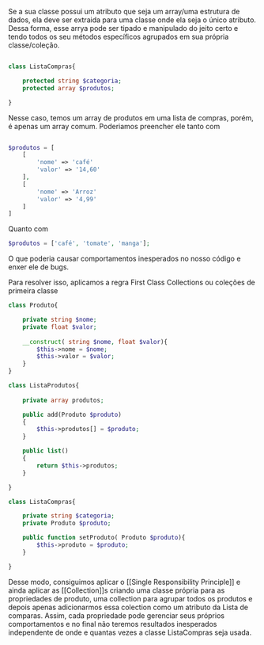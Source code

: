 Se a sua classe possui um atributo que seja um array/uma estrutura de dados, ela deve ser extraida para uma classe onde ela seja o único atributo. Dessa forma, esse arrya pode ser tipado e manipulado do jeito certo e tendo todos os seu métodos específicos agrupados em sua própria classe/coleção.

```php

class ListaCompras{

	protected string $categoria;
	protected array $produtos;

}

```

Nesse caso, temos um array de produtos em uma lista de compras, porém, é apenas um array comum. Poderiamos preencher ele tanto com 

```php

$produtos = [
	[
		'nome' => 'café'
		'valor' => '14,60'
	],
	[
		'nome' => 'Arroz'
		'valor' => '4,99'
	]
]

```

Quanto com

```php
$produtos = ['café', 'tomate', 'manga'];
```

O que poderia causar comportamentos inesperados no nosso código e enxer ele de bugs.

Para resolver isso, aplicamos a regra First Class Collections ou coleções de primeira classe

```php
class Produto{

	private string $nome;
	private float $valor;
	
	__construct( string $nome, float $valor){
		$this->nome = $nome;
		$this->valor = $valor;
	}
}

class ListaProdutos{
	
	private array produtos;

	public add(Produto $produto)
	{
		$this->produtos[] = $produto;
	}

	public list()
	{
		return $this->produtos;
	}

}

class ListaCompras{

	private string $categoria;
	private Produto $produto;

	public function setProduto( Produto $produto){
		$this->produto = $produto;
	}

}
```

Desse modo, consiguimos aplicar o [[Single Responsibility Principle]] e ainda aplicar as [[Collection]]s criando uma classe própria para as propriedades de produto, uma collection para agrupar todos os produtos e depois apenas adicionarmos essa colection como um atributo da Lista de comparas. Assim, cada propriedade pode gerenciar seus próprios comportamentos e no final não teremos resultados inesperados independente de onde e quantas vezes a classe ListaCompras seja usada.